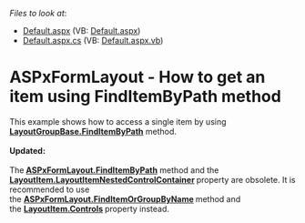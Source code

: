 <!-- default file list -->
*Files to look at*:

* [Default.aspx](./CS/WebSite/Default.aspx) (VB: [Default.aspx](./VB/WebSite/Default.aspx))
* [Default.aspx.cs](./CS/WebSite/Default.aspx.cs) (VB: [Default.aspx.vb](./VB/WebSite/Default.aspx.vb))
<!-- default file list end -->
# ASPxFormLayout - How to get an item using FindItemByPath method


<p>This example shows how to access a single item by using <strong><a href="http://documentation.devexpress.com/#AspNet/DevExpressWebASPxFormLayoutLayoutGroupBase_FindItemByPathtopic"><u>LayoutGroupBase.FindItemByPath</u></a></strong> method.<br><br><strong>Updated:</strong><br><br>The<strong> <a href="https://documentation.devexpress.com/#AspNet/DevExpressWebASPxFormLayout_FindItemOrGroupByNametopic">ASPxFormLayout.FindItemByPath</a></strong> method and the <strong><a href="https://documentation.devexpress.com/#AspNet/DevExpressWebLayoutItem_LayoutItemNestedControlContainertopic">LayoutItem.LayoutItemNestedControlContainer</a> </strong>property are obsolete. It is recommended to use the <strong><a href="https://documentation.devexpress.com/#AspNet/DevExpressWebASPxFormLayout_FindItemOrGroupByNametopic">ASPxFormLayout.FindItemOrGroupByName</a> </strong>method and the <strong><a href="https://documentation.devexpress.com/#AspNet/DevExpressWebLayoutItem_Controlstopic">LayoutItem.Controls</a> </strong>property instead.</p>

<br/>


